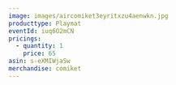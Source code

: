 ```yaml
---
image: images/aircomiket3eyritxzu4aenwkn.jpg
producttype: Playmat
eventId: iuq6O2mCN
pricings:
  - quantity: 1
    price: 65
asin: s-eXMIWjaSw
merchandise: comiket
---
```

